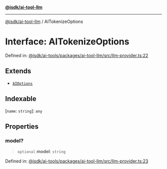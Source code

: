 [**@isdk/ai-tool-llm**](../README.md)

***

[@isdk/ai-tool-llm](../globals.md) / AITokenizeOptions

# Interface: AITokenizeOptions

Defined in: [@isdk/ai-tools/packages/ai-tool-llm/src/llm-provider.ts:22](https://github.com/isdk/ai-tool-llm.js/blob/d6d9893dfd318ddf757b21ff3f422c985e852178/src/llm-provider.ts#L22)

## Extends

- [`AIOptions`](AIOptions.md)

## Indexable

\[`name`: `string`\]: `any`

## Properties

### model?

> `optional` **model**: `string`

Defined in: [@isdk/ai-tools/packages/ai-tool-llm/src/llm-provider.ts:23](https://github.com/isdk/ai-tool-llm.js/blob/d6d9893dfd318ddf757b21ff3f422c985e852178/src/llm-provider.ts#L23)
